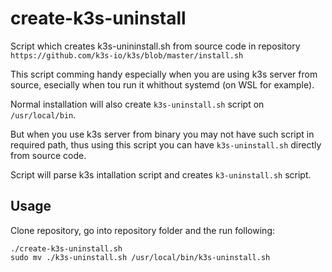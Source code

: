 # create-k3s-uninstall
Script which creates k3s-unininstall.sh from source code in repository `https://github.com/k3s-io/k3s/blob/master/install.sh`

This script comming handy especially when you are using k3s server from source, esecially when tou run it whithout systemd (on WSL for example).

Normal installation will also create `k3s-uninstall.sh` script on `/usr/local/bin`.

But when you use k3s server from binary you may not have such script in required path, thus using this script you can have `k3s-uninstall.sh` directly from source code.

Script will parse k3s intallation script and creates `k3-uninstall.sh` script.

## Usage
Clone repository, go into repository folder and the run following:

```
./create-k3s-uninstall.sh
sudo mv ./k3s-uninstall.sh /usr/local/bin/k3s-uninstall.sh
```
